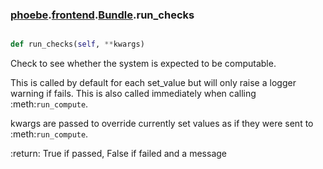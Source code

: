 ### [phoebe](phoebe.md).[frontend](phoebe.frontend.md).[Bundle](phoebe.frontend.Bundle.md).run_checks

```py

def run_checks(self, **kwargs)

```



Check to see whether the system is expected to be computable.

This is called by default for each set_value but will only raise a
logger warning if fails.  This is also called immediately when calling
:meth:`run_compute`.

kwargs are passed to override currently set values as if they were
sent to :meth:`run_compute`.

:return: True if passed, False if failed and a message

